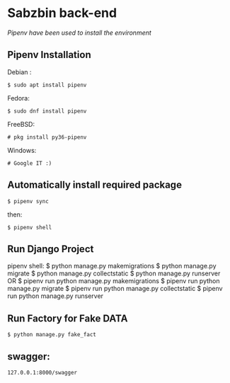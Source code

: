 # Sabzbin back-end

_Pipenv have been used to install the environment_

Pipenv Installation
------------
Debian :

    $ sudo apt install pipenv

Fedora:

    $ sudo dnf install pipenv
    
FreeBSD:

    # pkg install py36-pipenv

Windows:

    # Google IT :)


 Automatically install required package
-----------

    $ pipenv sync
    
then:

    $ pipenv shell
    
 
Run Django Project
-----------------
pipenv shell:
    $ python manage.py makemigrations
    $ python manage.py migrate
    $ python manage.py collectstatic
    $ python manage.py runserver
OR
    $ pipenv run python manage.py makemigrations
    $ pipenv run python manage.py migrate
    $ pipenv run python manage.py collectstatic 
    $ pipenv run python manage.py runserver
    
Run Factory for Fake DATA
-----------------

    $ python manage.py fake_fact

swagger:
-----------------
    127.0.0.1:8000/swagger

